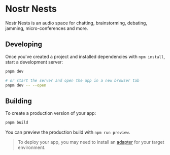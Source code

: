 # Nostr Nests

Nostr Nests is an audio space for chatting, brainstorming, debating, jamming, micro-conferences and more.

## Developing

Once you've created a project and installed dependencies with `npm install`, start a development server:

```bash
pnpm dev

# or start the server and open the app in a new browser tab
pnpm dev -- --open
```

## Building

To create a production version of your app:

```bash
pnpm build
```

You can preview the production build with `npm run preview`.

> To deploy your app, you may need to install an [adapter](https://kit.svelte.dev/docs/adapters) for your target environment.
